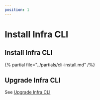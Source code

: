 ```yaml
---
position: 1
---
```


# Install Infra CLI

## Install Infra CLI

{% partial file="../partials/cli-install.md" /%}

## Upgrade Infra CLI

See [Upgrade Infra CLI](./upgrade.md#upgrade-infra-cli)
